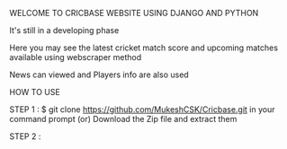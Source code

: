 WELCOME TO CRICBASE WEBSITE USING DJANGO AND PYTHON

It's still in a developing phase

Here you may see the latest cricket match score and upcoming matches available using webscraper method

News can viewed and Players info are also used

HOW TO USE 

STEP 1 : $ git clone https://github.com/MukeshCSK/Cricbase.git in your command prompt
         (or)
         Download the Zip file and extract them
         
STEP 2 : 
